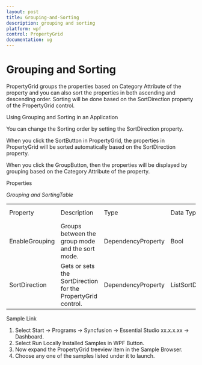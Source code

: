 ```yaml
---
layout: post
title: Grouping-and-Sorting
description: grouping and sorting
platform: wpf
control: PropertyGrid 
documentation: ug
---
```


# Grouping and Sorting

PropertyGrid groups the properties based on Category Attribute of the property and you can also sort the properties in both ascending and descending order. Sorting will be done based on the SortDirection property of the PropertyGrid control.

Using Grouping and Sorting in an Application

You can change the Sorting order by setting the SortDirection property. 

When you click the SortButton in PropertyGrid, the properties in PropertyGrid will be sorted automatically based on the SortDirection property. 

When you click the GroupButton, then the properties will be displayed by grouping based on the Category Attribute of the property.

Properties



_Grouping and SortingTable_

<table>
<tr>
<td>
Property </td><td>
Description </td><td>
Type </td><td>
Data Type </td><td>
Reference links </td></tr>
<tr>
<td>
EnableGrouping</td><td>
Groups between the group mode and the sort mode.</td><td>
DependencyProperty</td><td>
Bool</td><td>
</td></tr>
<tr>
<td>
SortDirection</td><td>
Gets or sets the SortDirection for the PropertyGrid control.</td><td>
DependencyProperty</td><td>
ListSortDirection</td><td>
</td></tr>
</table>


Sample Link

1. Select Start -> Programs -> Syncfusion -> Essential Studio xx.x.x.xx -> Dashboard.
2. Select   Run Locally Installed Samples in WPF Button.
3. Now expand the PropertyGrid treeview item in the Sample Browser.
4. Choose any one of the samples listed under it to launch. 



